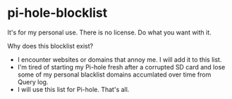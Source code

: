 # pi-hole-blocklist
It's for my personal use. There is no license. Do what you want with it.


Why does this blocklist exist?
- I encounter websites or domains that annoy me. I will add it to this list. 
- I'm tired of starting my Pi-hole fresh after a corrupted SD card and lose some of my personal blacklist domains accumlated over time from Query log.
- I will use this list for Pi-hole. That's all. 